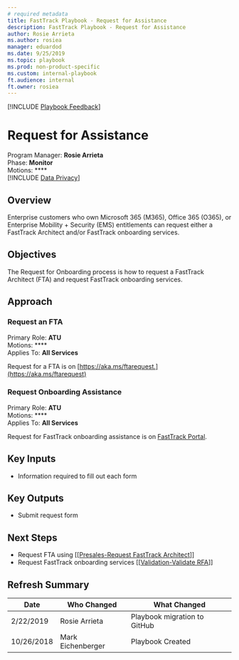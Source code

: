 ```yaml
---  
# required metadata  
title: FastTrack Playbook - Request for Assistance  
description: FastTrack Playbook - Request for Assistance  
author: Rosie Arrieta  
ms.author: rosiea  
manager: eduardod  
ms.date: 9/25/2019  
ms.topic: playbook  
ms.prod: non-product-specific  
ms.custom: internal-playbook  
ft.audience: internal  
ft.owner: rosiea  
---  
```

[!INCLUDE [Playbook Feedback](./includes/questions-feedback.md)]  

# Request for Assistance

Program Manager: **Rosie Arrieta**  
Phase: **Monitor**  
Motions: ****  
[!INCLUDE [Data Privacy](./includes/playbook-data-privacy.md)]  

## Overview

Enterprise customers who own Microsoft 365 (M365), Office 365 (O365), or
Enterprise Mobility + Security (EMS) entitlements can request either a
FastTrack Architect and/or FastTrack onboarding services. 

## Objectives

The Request for Onboarding process is how to request a FastTrack
Architect (FTA) and request FastTrack onboarding services. 

## Approach

### Request an FTA

Primary Role: **ATU**  
Motions: ****  
Applies To: **All Services**

Request for a FTA is on
[https://aka.ms/ftarequest.](https://aka.ms/ftarequest)

### Request Onboarding Assistance

Primary Role: **ATU**  
Motions: ****  
Applies To: **All Services**

Request for FastTrack onboarding assistance is on [FastTrack
Portal](https://fasttrack.microsoft.com/). 

## Key Inputs

  - Information required to fill out each form  

## Key Outputs

  - Submit request form

## Next Steps

  - Request FTA using \[\[[Presales-Request FastTrack
    Architect](./presales-request-fasttrack-architect.md)\]\]
  - Request FastTrack onboarding services \[\[[Validation-Validate
    RFA](./validation-validate-rfa.md)\]\]

## Refresh Summary

| Date       | Who Changed       | What Changed                 |
| ---------- | ----------------- | ---------------------------- |
| 2/22/2019  | Rosie Arrieta     | Playbook migration to GitHub |
| 10/26/2018 | Mark Eichenberger | Playbook Created             |
